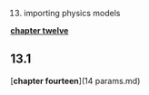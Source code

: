 13. importing physics models

[**chapter twelve**](12_pdf.md)

## 13.1 

[**chapter fourteen**](14 params.md)
